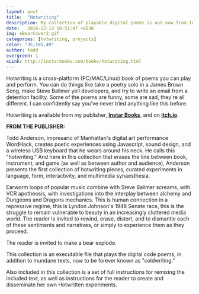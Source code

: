 ```yaml
---
layout: post
title:  "Hotwriting"
description: My collection of playable digital poems is out now from Instar Books. Get it <a href="http://instarbooks.com/books/hotwriting.html">here</a>
date:   2016-12-13 10:51:47 +0530
img: eBearCover2.gif
categories: [hotwriting, projects]
color: "35,181,49"
author: todd
evergreen: 1
xLink: http://instarbooks.com/books/hotwriting.html
---
```

Hotwriting is a cross-platform (PC/MAC/Linux) book of poems you can play and perform. You can do things like take a poetry solo in a James Brown Song, make Steve Ballmer yell developers, and try to write an email from a detention facility. Some of the poems are funny, some are sad, they're all different. I can confidently say you've never tried anything like this before.

Hotwriting is available from my publisher, **[Instar Books](http://instarbooks.com/books/hotwriting.html)**, and on **[itch.io](https://toddwords.itch.io/hotwriting)**.

**FROM THE PUBLISHER:**

Todd Anderson, impresario of Manhattan's digital art performance WordHack, creates poetic experiences using Javascript, sound design, and a wireless USB keyboard that he wears around his neck. He calls this "hotwriting." And here in this collection that erases the line between book, instrument, and game (as well as between author and audience), Anderson presents the first collection of hotwriting pieces, curated experiments in language, form, interactivity, and multimedia synaesthesia.

Earworm loops of popular music combine with Steve Ballmer screams, with VCR apotheosis, with investigations into the interplay between alchemy and Dungeons and Dragons mechanics. This is human connection in a repressive regime, this is Lyndon Johnson's 1948 Senate race, this is the struggle to remain vulnerable to beauty in an increasingly cluttered media world. The reader is invited to rewind, erase, distort, and to dismantle each of these sentiments and narratives, or simply to experience them as they proceed.

The reader is invited to make a bear explode.

This collection is an executable file that plays the digital code poems, in addition to mundane texts, now to be forever known as "coldwriting."

Also included in this collection is a set of full instructions for remixing the included text, as well as instructions for the reader to create and disseminate her own Hotwritten experiments.